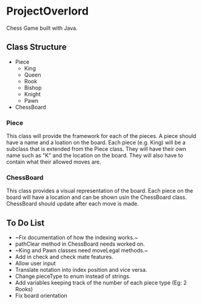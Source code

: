 # ProjectOverlord
Chess Game built with Java.

## Class Structure

* Piece
  * King
  * Queen
  * Rook
  * Bishop
  * Knight
  * Pawn
* ChessBoard

### Piece
This class will provide the framework for each of the pieces. A piece should have a name and a loation on the board. Each piece (e.g. King) will be a subclass that is extended from the Piece class. They will have their own name such as "K" and the location on the board. They will also have to contain what their allowed moves are.

### ChessBoard
This class provides a visual representation of the board. Each piece on the board will have a location and can be shown usin the ChessBoard class. ChessBoard should update after each move is made.

## To Do List
* ~Fix documentation of how the indexing works.~
* pathClear method in ChessBoard needs worked on.
* ~King and Pawn classes need moveLegal methods.~
* Add in check and check mate features.
* Allow user input
* Translate notation into index position and vice versa.
* Change pieceType to enum instead of strings.
* Add variables keeping track of the number of each piece type (Eg: 2 Rooks)
* Fix board orientation

